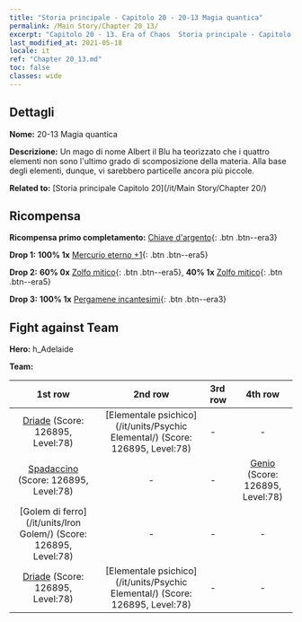 ```yaml
---
title: "Storia principale - Capitolo 20 - 20-13 Magia quantica"
permalink: /Main Story/Chapter 20_13/
excerpt: "Capitolo 20 - 13. Era of Chaos  Storia principale - Capitolo 20_13. 20-13 Magia quantica"
last_modified_at: 2021-05-18
locale: it
ref: "Chapter 20_13.md"
toc: false
classes: wide
---
```


## Dettagli

 **Nome:** 20-13 Magia quantica

 **Descrizione:** Un mago di nome Albert il Blu ha teorizzato che i quattro elementi non sono l'ultimo grado di scomposizione della materia. Alla base degli elementi, dunque, vi sarebbero particelle ancora più piccole.

 **Related to:** [Storia principale Capitolo 20](/it/Main Story/Chapter 20/)

## Ricompensa

 **Ricompensa primo completamento:** [Chiave d'argento](/ItemsIT/con_693/){: .btn .btn--era3}

 **Drop 1:** **100% 1x** [Mercurio eterno +1](/ItemsIT/mat_70/){: .btn .btn--era5}

 **Drop 2:** **60% 0x** [Zolfo mitico](/ItemsIT/mat_64/){: .btn .btn--era5}, **40% 1x** [Zolfo mitico](/ItemsIT/mat_64/){: .btn .btn--era5}

 **Drop 3:** **100% 1x** [Pergamene incantesimi](/ItemsIT/con_694/){: .btn .btn--era3}


## Fight against Team
 **Hero:** h_Adelaide

 **Team:**


  | 1st row | 2nd row | 3rd row | 4th row |
  |:----:|:----:|:----|:----:|
  | [Driade](/it/units/Sprite/) (Score: 126895, Level:78)  | [Elementale psichico](/it/units/Psychic Elemental/) (Score: 126895, Level:78)  | - | - |
  | [Spadaccino](/it/units/Swordsman/) (Score: 126895, Level:78)  | - | - | [Genio](/it/units/Genie/) (Score: 126895, Level:78)  |
  | [Golem di ferro](/it/units/Iron Golem/) (Score: 126895, Level:78)  | - | - | - |
  | [Driade](/it/units/Sprite/) (Score: 126895, Level:78)  | [Elementale psichico](/it/units/Psychic Elemental/) (Score: 126895, Level:78)  | - | - |



